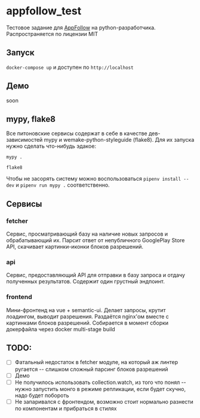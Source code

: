 # appfollow_test
Тестовое задание для [AppFollow](https://appfollow.io) на python-разработчика. Распространяется по лицензии MIT

## Запуск
`docker-compose up` и доступен по `http://localhost`

## Демо
soon

## mypy, flake8
Все питоновские сервисы содержат в себе в качестве дев-зависимостей mypy и wemake-python-styleguide (flake8). Для их 
запуска нужно сделать что-нибудь эдакое:

`mypy .`

`flake8`

Чтобы не засорять систему можно воспользоваться `pipenv install --dev` и `pipenv run mypy .` соответственно.
## Сервисы

### fetcher
Сервис, просматривающий базу на наличие новых запросов и обрабатывающий их. Парсит ответ от непубличного GooglePlay 
Store API, скачивает картинки-иконки блоков разрешений.

### api
Сервис, предоставляющий API для отправки в базу запроса и отдачу полученных результатов. Содержит один грустный 
эндпоинт.

### frontend
Мини-фронтенд на vue + semantic-ui. Делает запросы, крутит лоадингом, выводит разрешения. Раздаётся nginx'ом вместе с
 картинками блоков разрешений. Собирается в момент сборки докерфайла через docker multi-stage build

## TODO:
 - [ ] Фатальный недостаток в fetcher модуле, на который аж линтер ругается -- слишком сложный парсинг блоков разрешений
 - [ ] Демо
 - [ ] Не получилось использовать collection.watch, из того что понял -- нужно запустить монго в режиме репликации, 
 если будет скучно, надо будет побороть
 - [ ] Не запаривался с фронтендом, возможно стоит нормально разнести по компонентам и прибраться в стилях
